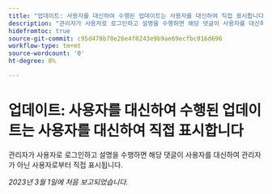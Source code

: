 ```yaml
---
title: "업데이트: 사용자를 대신하여 수행된 업데이트는 사용자를 대신하여 직접 표시합니다."
description: "관리자가 사용자로 로그인하고 설명을 수행하면 해당 댓글이 사용자를 대신하여 관리자가 아닌 사용자로부터 직접 표시됩니다."
hidefromtoc: true
source-git-commit: c95d478b78e26e4f0243e9b9ae69ecfbc016d696
workflow-type: tm+mt
source-wordcount: '0'
ht-degree: 0%

---
```



# 업데이트: 사용자를 대신하여 수행된 업데이트는 사용자를 대신하여 직접 표시합니다

관리자가 사용자로 로그인하고 설명을 수행하면 해당 댓글이 사용자를 대신하여 관리자가 아닌 사용자로부터 직접 표시됩니다.

_2023년 3월 1일에 처음 보고되었습니다._

